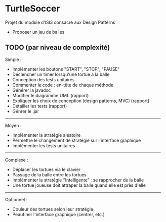 # TurtleSoccer
Projet du module d'ISI3 consacré aux Design Patterns

* Proposer un jeu de balles

## TODO (par niveau de complexité)

Simple :
- Implémenter les boutons "START", "STOP", "PAUSE"
- Déclencher un timer lorsqu'une tortue a la balle
- Conception des tests unitaires
- Commenter le code : en-tête de chaque méthode
- Générer la javadoc
- Modifier le diagramme UML (rapport)
- Expliquer les choix de conception (design patterns, MVC) (rapport)
- Détailler les tests (rapport)
- Génrer le .jar
---
Moyen :
- Implémenter la stratégie aléatoire
- Permettre le changement de stratégie sur l'interface graphique
- Implémenter les tests unitaires
---
Complexe :
- Déplacer les tortues via le clavier
- Passage de la balle entre les tortues
- Implémenter la stratégie "Intelligente" : se rapprocher de la balle
- Une tortue joueuse doit attraper la balle quand elle est près d'elle
---
Optionnel :
- Couleur des tortues selon leur stratégie
- Peaufiner l'interface graphique (centrer, etc.)

